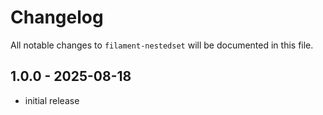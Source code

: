# Changelog

All notable changes to `filament-nestedset` will be documented in this file.

## 1.0.0 - 2025-08-18

- initial release
